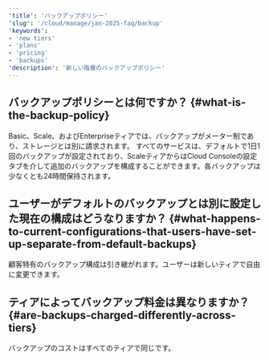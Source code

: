 ```yaml
---
'title': 'バックアップポリシー'
'slug': '/cloud/manage/jan-2025-faq/backup'
'keywords':
- 'new tiers'
- 'plans'
- 'pricing'
- 'backups'
'description': '新しい階層のバックアップポリシー'
---
```




## バックアップポリシーとは何ですか？ {#what-is-the-backup-policy}
Basic、Scale、およびEnterpriseティアでは、バックアップがメーター制であり、ストレージとは別に請求されます。
すべてのサービスは、デフォルトで1日1回のバックアップが設定されており、ScaleティアからはCloud Consoleの設定タブを介して追加のバックアップを構成することができます。各バックアップは少なくとも24時間保持されます。

## ユーザーがデフォルトのバックアップとは別に設定した現在の構成はどうなりますか？ {#what-happens-to-current-configurations-that-users-have-set-up-separate-from-default-backups}

顧客特有のバックアップ構成は引き継がれます。ユーザーは新しいティアで自由に変更できます。

## ティアによってバックアップ料金は異なりますか？ {#are-backups-charged-differently-across-tiers}

バックアップのコストはすべてのティアで同じです。
